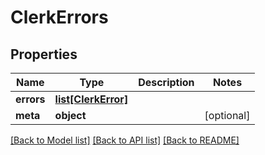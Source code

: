 # ClerkErrors

## Properties
Name | Type | Description | Notes
------------ | ------------- | ------------- | -------------
**errors** | [**list[ClerkError]**](ClerkError.md) |  | 
**meta** | **object** |  | [optional] 

[[Back to Model list]](../README.md#documentation-for-models) [[Back to API list]](../README.md#documentation-for-api-endpoints) [[Back to README]](../README.md)


